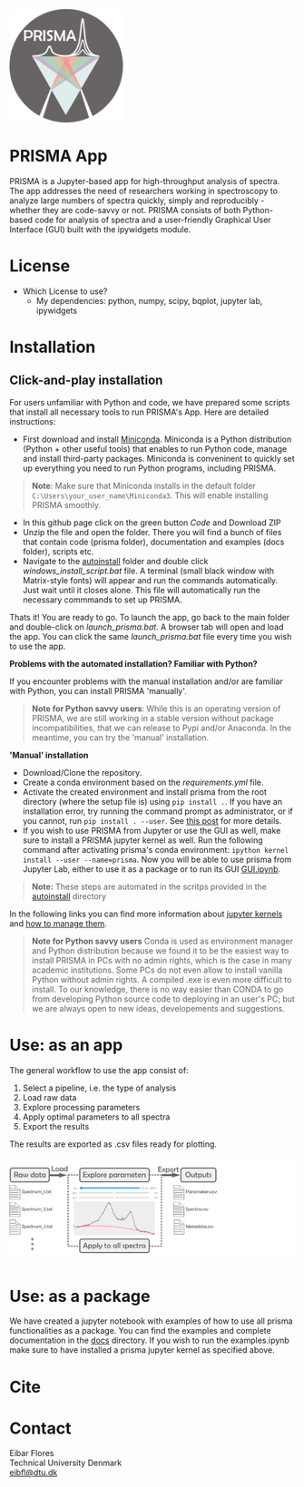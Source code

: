 ![Logo](./docs/figures/logo.png) 
# PRISMA App

PRISMA is a Jupyter-based app for high-throughput analysis of spectra. The app addresses the need of researchers working in spectroscopy to analyze large numbers of spectra quickly, simply and reproducibly - whether they are code-savvy or not. PRISMA consists of both Python-based code for analysis of spectra and a user-friendly Graphical User Interface (GUI) built with the ipywidgets module. 

# License
* Which License to use?
    * My dependencies: python, numpy, scipy, bqplot, jupyter lab, ipywidgets

# Installation
## Click-and-play installation
For users unfamiliar with Python and code, we have prepared some scripts that install all necessary tools to run PRISMA's App. Here are detailed instructions: 

* First download and install [Miniconda](https://docs.conda.io/en/latest/miniconda.html). Miniconda is a Python distribution (Python + other useful tools) that enables to run Python code, manage and install third-party packages. Miniconda is conveninent to quickly set up everything you need to run Python programs, including PRISMA.
> **Note**: Make sure that Miniconda installs in the default folder `C:\Users\your_user_name\Miniconda3`. This will enable installing PRISMA smoothly.
* In this github page click on the green button *Code* and Download ZIP
* Unzip the file and open the folder. There you will find a bunch of files that contain code (prisma folder), documentation and examples (docs folder), scripts etc.
* Navigate to the [autoinstall](./autoinstall) folder and double click *windows_install_script.bat* file. A terminal (small black window with Matrix-style fonts) will appear and run the commands automatically. Just wait until it closes alone. This file will automatically run the necessary commmands to set up PRISMA.  

Thats it! You are ready to go. To launch the app, go back to the main folder and double-click on *launch_prisma.bat*. A browser tab will open and load the app. You can click the same *launch_prisma.bat* file every time you wish to use the app.

**Problems with the automated installation? Familiar with Python?**   

If you encounter problems with the manual installation and/or are familiar with Python, you can install PRISMA 'manually'. 
>**Note for Python savvy users**: While this is an operating version of PRISMA, we are still working in a stable version without package incompatibilities, that we can release to Pypi and/or Anaconda. In the meantime, you can try the 'manual' installation.

**'Manual' installation**
* Download/Clone the repository.
* Create a conda environment based on the *requirements.yml* file. 
* Activate the created environment and install prisma from the root directory (where the setup file is) using `pip install .`. If you have an installation error, try running the command prompt as administrator, or if you cannot, run `pip install . --user`. See [this post](https://www.dev2qa.com/how-to-fix-could-not-install-packages-due-to-an-environmenterror-winerror-5-access-is-denied-error-when-install-python-module-in-windows/) for more details.
* If you wish to use PRISMA from Jupyter or use the GUI as well, make sure to install a PRISMA jupyter kernel as well. Run the following command after activating prisma's conda environment: `ipython kernel install --user --name=prisma`. Now you will be able to use prisma from Jupyter Lab, either to use it as a package or to run its GUI [GUI.ipynb](./gui).  

>**Note:** These steps are automated in the scritps provided in the [autoinstall](./autoinstall) directory

In the following links you can find more information about [jupyter kernels](https://ipython.readthedocs.io/en/stable/install/kernel_install.html) and [how to manage them](https://queirozf.com/entries/jupyter-kernels-how-to-add-change-remove).



>**Note for Python savvy users** Conda is used as environment manager and Python distribution because we found it to be the easiest way to install PRISMA in PCs with no admin rights, which is the case in many academic institutions. Some PCs do not even allow to install vanilla Python without admin rights. A compiled .exe is even more difficult to install. To our knowledge, there is no way easier than CONDA to go from developing Python source code to deploying in an user's PC; but we are always open to new ideas, developements and suggestions.

# Use: as an app
The general workflow to use the app consist of:
1. Select a pipeline, i.e. the type of analysis
2. Load raw data
3. Explore processing parameters
4. Apply optimal parameters to all spectra
5. Export the results  

The results are exported as .csv files ready for plotting.

![General Workflow](./docs/figures//general_workflow.png)

# Use: as a package
We have created a jupyter notebook with examples of how to use all prisma functionalities as a package. You can find the examples and complete documentation in the [docs](./docs) directory. If you wish to run the examples.ipynb make sure to have installed a prisma jupyter kernel as specified above.


# Cite

# Contact
Eibar Flores  
Technical University Denmark  
eibfl@dtu.dk


